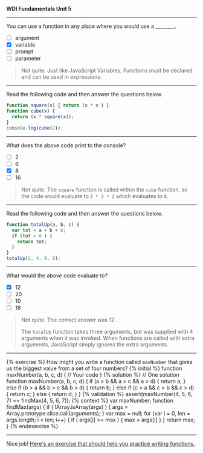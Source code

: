  **WDI Fundamentals Unit 5**

---

You can use a function in any place where you would use a ________.

- [ ] argument
- [x] variable
- [ ] prompt
- [ ] parameter

> Not quite.
> Just like JavaScript Variables, Functions must be declared and can be used in
> expressions.

---

Read the following code and then answer the questions below.

```js
function square(x) { return (x * x ) }
function cube(x) {
  return (x * square(x));
}
console.log(cube(2));
```

---
What does the above code print to the console?

- [ ] 2
- [ ] 6
- [x] 8
- [ ] 16

> Not quite.
> The `square` function is called within the `cube` function, so the code would
> evaluate to `2 * 2 * 2` which evaluates to `8`.

---

Read the following code and then answer the questions below.

```js
function totalUp(a, b, c) {
  var tot = a + b + c;
  if (tot > 0 ) {
    return tot;
  }
}
totalUp(2, 4, 6, 8);
```
---

What would the above code evaluate to?

- [x] 12
- [ ] 20
- [ ] 10
- [ ] 18

> Not quite.
> The correct answer was 12.
>
> The `totalUp` function takes three arguments, but was supplied with 4 arguments
> when it was invoked. When functions are called with extra arguments, JavaScript
> simply ignores the extra arguments.

---

{% exercise %}
How might you write a function called `maxNumber`
that gives us the biggest value from a
set of four numbers?
{% initial %}
function maxNumber(a, b, c, d) {
  // Your code
}
{% solution %}
// One solution
function maxNumber(a, b, c, d) {
  if (a > b && a > c && a > d) {
    return a;
  } else if (b > a && b > c && b > d) {
    return b;
  } else if (c > a && c > b && c > d) {
    return c;
  } else {
    return d;
  }
}
{% validation %}
assert(maxNumber(4, 5, 6, 7) == findMax(4, 5, 6, 7));
{% context %}
var maxNumber;
function findMax(args) {
  if ( !Array.isArray(args) ) {
    args = Array.prototype.slice.call(arguments);
  }
  var max = null;
  for (var i = 0, len = args.length; i < len; i++) {
    if ( args[i] >= max ) {
      max = args[i]
    }
  }
  return max;
}
{% endexercise %}

---


Nice job! [Here's an exercise that should help you practice writing functions.](07_exercise.md)
